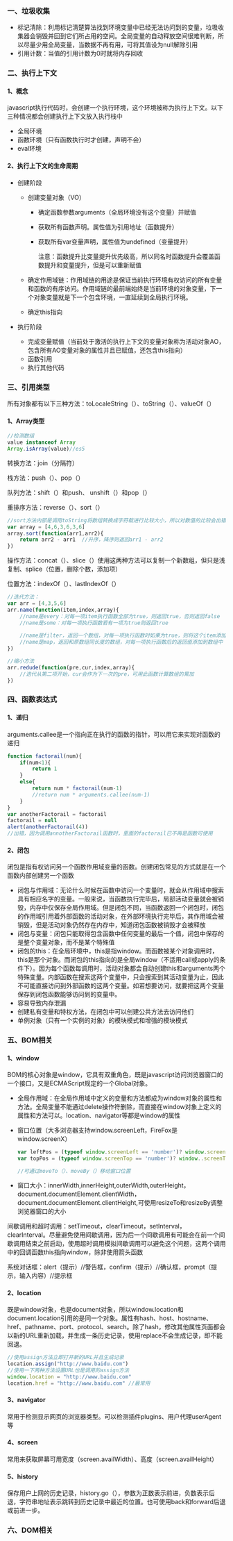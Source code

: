 ### 一、垃圾收集

- 标记清除：利用标记清楚算法找到环境变量中已经无法访问到的变量，垃圾收集器会销毁并回到它们所占用的空间。全局变量的自动释放空间很难判断，所以尽量少用全局变量，当数据不再有用，可将其值设为null解除引用
- 引用计数：当值的引用计数为0时就将内存回收

### 二、执行上下文

#### 1、概念

javascript执行代码时，会创建一个执行环境，这个环境被称为执行上下文。以下三种情况都会创建执行上下文放入执行栈中

- 全局环境
- 函数环境（只有函数执行时才创建，声明不会）
- eval环境

#### 2、执行上下文的生命周期

- 创建阶段

  - 创建变量对象（VO）

    - 确定函数参数arguments（全局环境没有这个变量）并赋值

    - 获取所有函数声明。属性值为引用地址（函数提升）

    - 获取所有var变量声明，属性值为undefined（变量提升）

      注意：函数提升比变量提升优先级高，所以同名时函数提升会覆盖函数提升和变量提升，但是可以重新赋值

  - 确定作用域链：作用域链的用途是保证当前执行环境有权访问的所有变量和函数的有序访问。作用域链的最前端始终是当前环境的对象变量，下一个对象变量就是下一个包含环境，一直延续到全局执行环境。

  - 确定this指向

- 执行阶段

  - 完成变量赋值（当前处于激活的执行上下文的变量对象称为活动对象AO，包含所有AO变量对象的属性并且已赋值，还包含this指向）
  - 函数引用
  - 执行其他代码

### 三、引用类型

所有对象都有以下三种方法：toLocaleString（）、toString（）、valueOf（）

#### 1、Array类型

```javascript
//检测数组
value instanceof Array
Array.isArray(value)//es5
```

转换方法：join（分隔符）

栈方法：push（）、pop（）

队列方法：shift（）和push、 unshift（）和pop（）

重排序方法：reverse（）、sort（）

```javascript
//sort方法内部是调用toString将数组转换成字符载进行比较大小，所以对数值的比较会出错,对数值比较可采用一下方法
var array = [4,6,3,6,3,6]
array.sort(function(arr1,arr2){
    return arr2 - arr1  //升序，降序则返回arr1 - arr2
})

```

操作方法：concat（）、slice（）使用这两种方法可以复制一个新数组，但只是浅复制、splice（位置，删除个数，添加项）

位置方法：indexOf（）、lastIndexOf（）

```javascript
//迭代方法：
var arr = [4,3,5,6]
arr.name(function(item,index,array){
    //name是every：对每一项item执行函数全部为true，则返回true，否则返回false
    //name是some：对每一项执行函数若有一项为true则返回true
    
    //name是filter，返回一个数组，对每一项执行函数时如果为true，则将这个item添加到数组中
    //name是map，返回和原数组同长度的数组，对每一项执行函数后的返回值添加到数组中
})

//缩小方法
arr.redude(function(pre,cur,index,array){
    //迭代从第二项开始，cur会作为下一次的pre，可用此函数计算数组的累加
})
```

### 四、函数表达式

#### 1、递归

arguments.callee是一个指向正在执行的函数的指针，可以用它来实现对函数的递归

```javascript
function factorail(num){
    if(num<1){
        return 1
    }
    else{
        return num * factorail(num-1)
        //return num * arguments.callee(num-1)
    }
}
var anotherFactorail = factorail
factorail = null
alert(anotherFactorail(4))  
//出错，因为调用annotherFactorail函数时，里面的factorail已不再是函数可使用

```

#### 2、闭包

闭包是指有权访问另一个函数作用域变量的函数。创建闭包常见的方式就是在一个函数内部创建另一个函数

- 闭包与作用域：无论什么时候在函数中访问一个变量时，就会从作用域中搜索具有相应名字的变量。一般来说，当函数执行完毕后，局部活动变量就会被销毁，内存中仅保存全局作用域。但是闭包不同，当函数返回一个闭包时，闭包的作用域引用着外部函数的活动对象，在外部环境执行完毕后，其作用域会被销毁，但是活动对象仍然存在内存中，知道闭包函数被销毁才会被释放
- 闭包与变量：闭包只能取得包含函数中任何变量的最后一个值，闭包中保存的是整个变量对象，而不是某个特殊值
- 闭包的this：在全局环境中，this是指window。而函数被某个对象调用时，this是那个对象。而闭包的this指向的是全局window（不适用call或apply的条件下）。因为每个函数每调用时，活动对象都会自动创建this和arguments两个特殊变量。内部函数在搜索这两个变量中，只会搜索到其活动变量为止，因此不可能直接访问到外部函数的这两个变量。如若想要访问，就要把这两个变量保存到闭包函数能够访问到的变量中。
- 容易导致内存泄漏
- 创建私有变量和特权方法，在闭包中可以创建公共方法去访问他们
- 单例对象（只有一个实例的对象）的模块模式和增强的模块模式

### 五、BOM相关

#### 1、window

BOM的核心对象是window，它具有双重角色，既是javascript访问浏览器窗口的一个接口，又是ECMAScript规定的一个Global对象。

- 全局作用域：在全局作用域中定义的变量和方法都成为window对象的属性和方法。全局变量不能通过delete操作符删除，而直接在window对象上定义的属性和方法可以。location、navigator等都是window的属性

- 窗口位置（大多浏览器支持window.screenLeft，FireFox是window.screenX）

  ```javascript
  var leftPos = (typeof window.screenLeft == 'number')? window.screenLeft : window.screenX;
  var topPos = (typeof window.screenTop == 'number')? window..screenTop : window.screenY
  
  //可通过moveTo（）、moveBy（）移动窗口位置
  ```

- 窗口大小：innerWidth,innerHeight,outerWidth,outerHeight，document.documentElement.clientWidth，document.documentElement.clientHeight,可使用resizeTo和resizeBy调整浏览器窗口的大小

间歇调用和超时调用：setTimeout，clearTimeout，setInterval，clearInterval。尽量避免使用间歇调用，因为后一个间歇调用有可能会在前一个间歇调用结束之前启动，使用超时调用模拟间歇调用可以避免这个问题，这两个调用中的回调函数this指向window，除非使用箭头函数

系统对话框：alert（提示）//警告框，confirm（提示）//确认框，prompt（提示，输入内容）//提示框

#### 2、location

既是window对象，也是document对象，所以window.location和document.location引用的是同一个对象。属性有hash、host、hostname、href、pathname、port、protocol、search。除了hash，修改其他属性页面都会以新的URL重新加载，并生成一条历史记录，使用replace不会生成记录，即不能回退。

```javascript
//使用assign方法立即打开新的URL并且生成记录
location.assign("http://www.baidu.com")
//使用一下两种方法设置URL也是调用的assign方法
window.location = "http://www.baidu.com"
location.href = "http://www.baidu.com" //最常用
```

#### 3、navigator

常用于检测显示网页的浏览器类型。可以检测插件plugins、用户代理userAgent等

#### 4、screen

常用来获取屏幕可用宽度（screen.availWidth）、高度（screen.availHeight）

#### 5、history

保存用户上网的历史记录，history.go（），参数为正数表示前进，负数表示后退，字符串地址表示跳转到历史记录中最近的位置。也可使用back和forward后退或前进一步。

### 六、DOM相关

